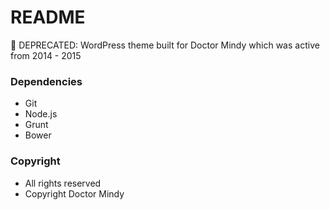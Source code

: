 # README
🚧 DEPRECATED: WordPress theme built for Doctor Mindy which was active from 2014 - 2015

### Dependencies
- Git
- Node.js
- Grunt
- Bower

### Copyright
- All rights reserved
- Copyright Doctor Mindy
